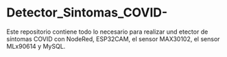 # Detector_Sintomas_COVID-
Este repositorio contiene todo lo necesario para realizar und etector de síntomas COVID con NodeRed, ESP32CAM, el sensor MAX30102, el sensor MLx90614 y MySQL. 
